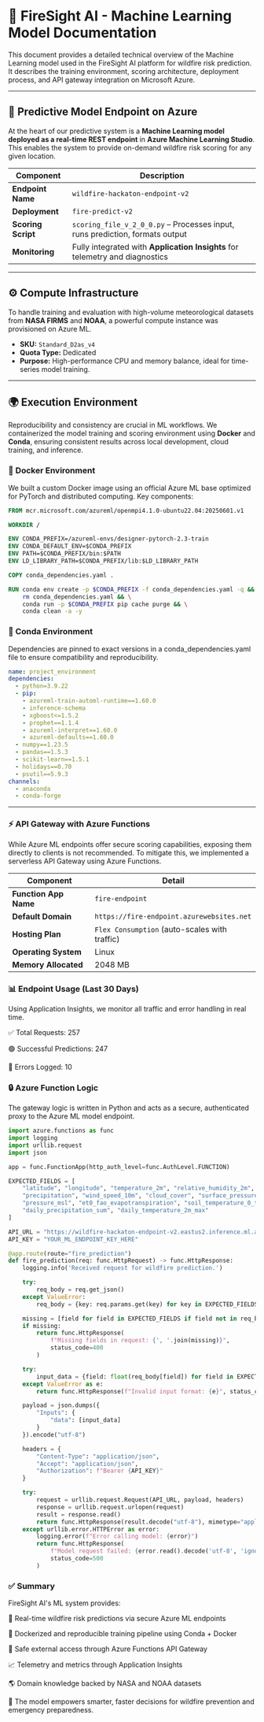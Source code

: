 # 🧠 FireSight AI - Machine Learning Model Documentation

This document provides a detailed technical overview of the Machine Learning model used in the FireSight AI platform for wildfire risk prediction. It describes the training environment, scoring architecture, deployment process, and API gateway integration on Microsoft Azure.

---

## 🎯 Predictive Model Endpoint on Azure

At the heart of our predictive system is a **Machine Learning model deployed as a real-time REST endpoint** in **Azure Machine Learning Studio**. This enables the system to provide on-demand wildfire risk scoring for any given location.

| Component        | Description                                                                 |
|------------------|-----------------------------------------------------------------------------|
| **Endpoint Name** | `wildfire-hackaton-endpoint-v2`                                             |
| **Deployment**    | `fire-predict-v2`                                                           |
| **Scoring Script**| `scoring_file_v_2_0_0.py` – Processes input, runs prediction, formats output |
| **Monitoring**    | Fully integrated with **Application Insights** for telemetry and diagnostics |

---

## ⚙️ Compute Infrastructure

To handle training and evaluation with high-volume meteorological datasets from **NASA FIRMS** and **NOAA**, a powerful compute instance was provisioned on Azure ML.

- **SKU:** `Standard_D2as_v4`  
- **Quota Type:** Dedicated  
- **Purpose:** High-performance CPU and memory balance, ideal for time-series model training.

---

## 🌍 Execution Environment

Reproducibility and consistency are crucial in ML workflows. We containerized the model training and scoring environment using **Docker** and **Conda**, ensuring consistent results across local development, cloud training, and inference.

### 🐳 Docker Environment

We built a custom Docker image using an official Azure ML base optimized for PyTorch and distributed computing. Key components:

```dockerfile
FROM mcr.microsoft.com/azureml/openmpi4.1.0-ubuntu22.04:20250601.v1

WORKDIR /

ENV CONDA_PREFIX=/azureml-envs/designer-pytorch-2.3-train
ENV CONDA_DEFAULT_ENV=$CONDA_PREFIX
ENV PATH=$CONDA_PREFIX/bin:$PATH
ENV LD_LIBRARY_PATH=$CONDA_PREFIX/lib:$LD_LIBRARY_PATH

COPY conda_dependencies.yaml .

RUN conda env create -p $CONDA_PREFIX -f conda_dependencies.yaml -q && \
    rm conda_dependencies.yaml && \
    conda run -p $CONDA_PREFIX pip cache purge && \
    conda clean -a -y
```
### 🐍 Conda Environment

Dependencies are pinned to exact versions in a conda_dependencies.yaml file to ensure compatibility and reproducibility.

```YAML
name: project_environment
dependencies:
  - python=3.9.22
  - pip:
    - azureml-train-automl-runtime==1.60.0
    - inference-schema
    - xgboost<=1.5.2
    - prophet==1.1.4
    - azureml-interpret==1.60.0
    - azureml-defaults==1.60.0
  - numpy==1.23.5
  - pandas==1.5.3
  - scikit-learn==1.5.1
  - holidays==0.70
  - psutil==5.9.3
channels:
  - anaconda
  - conda-forge
```
---

### ⚡ API Gateway with Azure Functions

While Azure ML endpoints offer secure scoring capabilities, exposing them directly to clients is not recommended. To mitigate this, we implemented a serverless API Gateway using Azure Functions.

| Component            | Detail                                                     |
|----------------------|------------------------------------------------------------|
| **Function App Name**| `fire-endpoint`                                            |
| **Default Domain**   | `https://fire-endpoint.azurewebsites.net`                 |
| **Hosting Plan**     | `Flex Consumption` (auto-scales with traffic)              |
| **Operating System** | Linux                                                      |
| **Memory Allocated** | 2048 MB    

### 📊 Endpoint Usage (Last 30 Days)

Using Application Insights, we monitor all traffic and error handling in real time.

✅ Total Requests: 257

🟢 Successful Predictions: 247

🔴 Errors Logged: 10

### 🔒 Azure Function Logic

The gateway logic is written in Python and acts as a secure, authenticated proxy to the Azure ML model endpoint.

```python
import azure.functions as func
import logging
import urllib.request
import json

app = func.FunctionApp(http_auth_level=func.AuthLevel.FUNCTION)

EXPECTED_FIELDS = [
    "latitude", "longitude", "temperature_2m", "relative_humidity_2m",
    "precipitation", "wind_speed_10m", "cloud_cover", "surface_pressure",
    "pressure_msl", "et0_fao_evapotranspiration", "soil_temperature_0_to_7cm",
    "daily_precipitation_sum", "daily_temperature_2m_max"
]

API_URL = "https://wildfire-hackaton-endpoint-v2.eastus2.inference.ml.azure.com/score"
API_KEY = "YOUR_ML_ENDPOINT_KEY_HERE"

@app.route(route="fire_prediction")
def fire_prediction(req: func.HttpRequest) -> func.HttpResponse:
    logging.info('Received request for wildfire prediction.')

    try:
        req_body = req.get_json()
    except ValueError:
        req_body = {key: req.params.get(key) for key in EXPECTED_FIELDS}

    missing = [field for field in EXPECTED_FIELDS if field not in req_body]
    if missing:
        return func.HttpResponse(
            f"Missing fields in request: {', '.join(missing)}",
            status_code=400
        )

    try:
        input_data = {field: float(req_body[field]) for field in EXPECTED_FIELDS}
    except ValueError as e:
        return func.HttpResponse(f"Invalid input format: {e}", status_code=400)

    payload = json.dumps({
        "Inputs": {
            "data": [input_data]
        }
    }).encode("utf-8")

    headers = {
        "Content-Type": "application/json",
        "Accept": "application/json",
        "Authorization": f"Bearer {API_KEY}"
    }

    try:
        request = urllib.request.Request(API_URL, payload, headers)
        response = urllib.request.urlopen(request)
        result = response.read()
        return func.HttpResponse(result.decode("utf-8"), mimetype="application/json")
    except urllib.error.HTTPError as error:
        logging.error(f"Error calling model: {error}")
        return func.HttpResponse(
            f"Model request failed: {error.read().decode('utf-8', 'ignore')}",
            status_code=500
        )
```

### ✅ Summary

FireSight AI's ML system provides:

🔄 Real-time wildfire risk predictions via secure Azure ML endpoints

🐳 Dockerized and reproducible training pipeline using Conda + Docker

🔐 Safe external access through Azure Functions API Gateway

📈 Telemetry and metrics through Application Insights

🌎 Domain knowledge backed by NASA and NOAA datasets

🧭 The model empowers smarter, faster decisions for wildfire prevention and emergency preparedness.